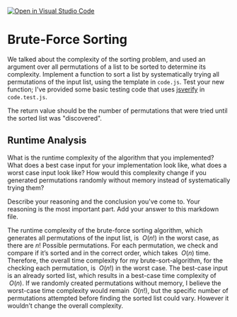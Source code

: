 [![Open in Visual Studio Code](https://classroom.github.com/assets/open-in-vscode-718a45dd9cf7e7f842a935f5ebbe5719a5e09af4491e668f4dbf3b35d5cca122.svg)](https://classroom.github.com/online_ide?assignment_repo_id=12372378&assignment_repo_type=AssignmentRepo)
# Brute-Force Sorting

We talked about the complexity of the sorting problem, and used an argument over
all permutations of a list to be sorted to determine its complexity. Implement
a function to sort a list by systematically trying all permutations of the input
list, using the template in `code.js`. Test your new function; I've provided
some basic testing code that uses [jsverify](https://jsverify.github.io/) in
`code.test.js`.

The return value should be the number of permutations that were tried until the
sorted list was "discovered".

## Runtime Analysis

What is the runtime complexity of the algorithm that you implemented? What does
a best case input for your implementation look like, what does a worst case
input look like? How would this complexity change if you generated permutations
randomly without memory instead of systematically trying them?

Describe your reasoning and the conclusion you've come to. Your reasoning is the
most important part. Add your answer to this markdown file.

The runtime complexity of the brute-force sorting algorithm, which generates all permutations of the input list, is $\ O(n!)$ in the worst case, as there are $n!$ Possible permutations. For each permutation, we check and compare if it’s sorted and in the correct order, which takes $\ O(n)$ time. Therefore, the overall time complexity for my brute-sort-algorithm, for the checking each permutation, is $\ O(n!)$ in the worst case. The best-case input is an already sorted list, which results in a best-case time complexity of $\ O(n)$. If we randomly created permutations without memory, I believe the worst-case time complexity would remain $\ O(n!)$, but the specific number of permutations attempted before finding the sorted list could vary. However it wouldn’t change the overall complexity. 

